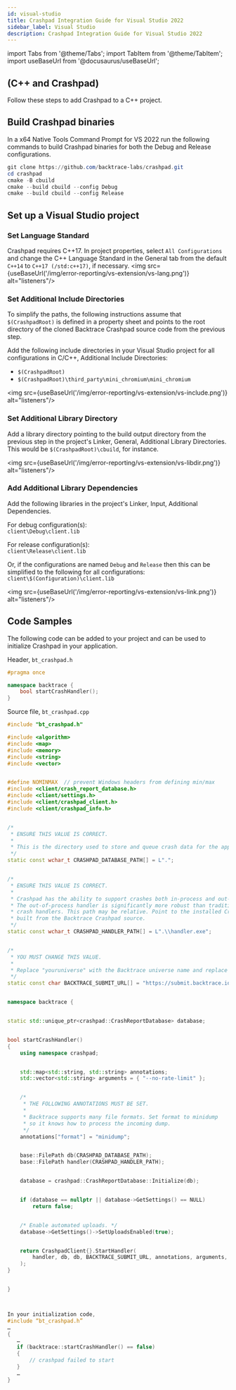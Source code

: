 ```yaml
---
id: visual-studio
title: Crashpad Integration Guide for Visual Studio 2022
sidebar_label: Visual Studio
description: Crashpad Integration Guide for Visual Studio 2022
---
```


import Tabs from '@theme/Tabs';
import TabItem from '@theme/TabItem';
import useBaseUrl from '@docusaurus/useBaseUrl';

## (C++ and Crashpad)

Follow these steps to add Crashpad to a C++ project.

## Build Crashpad binaries

In a x64 Native Tools Command Prompt for VS 2022 run the following commands to build Crashpad binaries for both the Debug and Release configurations.

```powershell
git clone https://github.com/backtrace-labs/crashpad.git 
cd crashpad
cmake -B cbuild
cmake --build cbuild --config Debug
cmake --build cbuild --config Release
```

## Set up a Visual Studio project

### Set Language Standard

Crashpad requires C++17. In project properties, select `All Configurations` and change the C++ Language Standard in the General tab from the default `C++14` to `C++17 (/std:c++17)`, if necessary.
<img src={useBaseUrl('/img/error-reporting/vs-extension/vs-lang.png')} alt="listeners"/>

### Set Additional Include Directories

To simplify the paths, the following instructions assume that `$(CrashpadRoot)` is defined in a property sheet and points to the root directory of the cloned Backtrace Crashpad source code from the previous step.

Add the following include directories in your Visual Studio project for all configurations in C/C++, Additional Include Directories:

- `$(CrashpadRoot)`
- `$(CrashpadRoot)\third_party\mini_chromium\mini_chromium`

<img src={useBaseUrl('/img/error-reporting/vs-extension/vs-include.png')} alt="listeners"/>

### Set Additional Library Directory

Add a library directory pointing to the build output directory from the previous step in the project's Linker, General, Additional Library Directories. This would be `$(CrashpadRoot)\cbuild`, for instance.

<img src={useBaseUrl('/img/error-reporting/vs-extension/vs-libdir.png')} alt="listeners"/>

### Add Additional Library Dependencies

Add the following libraries in the project's Linker, Input, Additional Dependencies.

For debug configuration(s):<br/>
`client\Debug\client.lib`

For release configuration(s):<br/>
`client\Release\client.lib`

Or, if the configurations are named `Debug` and `Release` then this can be simplified to the following for all configurations:<br/>
`client\$(Configuration)\client.lib`

<img src={useBaseUrl('/img/error-reporting/vs-extension/vs-link.png')} alt="listeners"/>


## Code Samples

The following code can be added to your project and can be used to initialize Crashpad in your application.

Header, `bt_crashpad.h`
```cpp
#pragma once

namespace backtrace {
	bool startCrashHandler();
}
```

Source file, `bt_crashpad.cpp`
```cpp
#include "bt_crashpad.h"

#include <algorithm>
#include <map>
#include <memory>
#include <string>
#include <vector>


#define NOMINMAX  // prevent Windows headers from defining min/max
#include <client/crash_report_database.h>
#include <client/settings.h>
#include <client/crashpad_client.h>
#include <client/crashpad_info.h>


/*
 * ENSURE THIS VALUE IS CORRECT.
 *
 * This is the directory used to store and queue crash data for the application.
 */
static const wchar_t CRASHPAD_DATABASE_PATH[] = L".";


/*
 * ENSURE THIS VALUE IS CORRECT.
 *
 * Crashpad has the ability to support crashes both in-process and out-of-process.
 * The out-of-process handler is significantly more robust than traditional in-process
 * crash handlers. This path may be relative. Point to the installed Crashpad handler
 * built from the Backtrace Crashpad source.
 */
static const wchar_t CRASHPAD_HANDLER_PATH[] = L".\\handler.exe";


/*
 * YOU MUST CHANGE THIS VALUE.
 *
 * Replace "youruniverse" with the Backtrace universe name and replace the submission token.
 */
static const char BACKTRACE_SUBMIT_URL[] = "https://submit.backtrace.io/youruniverse/000000000000000000000000000000000000000000000000000000000000000/minidump";


namespace backtrace {


static std::unique_ptr<crashpad::CrashReportDatabase> database;


bool startCrashHandler()
{
    using namespace crashpad;


    std::map<std::string, std::string> annotations;
    std::vector<std::string> arguments = { "--no-rate-limit" };


    /*
     * THE FOLLOWING ANNOTATIONS MUST BE SET.
     *
     * Backtrace supports many file formats. Set format to minidump
     * so it knows how to process the incoming dump.
     */
    annotations["format"] = "minidump";


    base::FilePath db(CRASHPAD_DATABASE_PATH);
    base::FilePath handler(CRASHPAD_HANDLER_PATH);


    database = crashpad::CrashReportDatabase::Initialize(db);


    if (database == nullptr || database->GetSettings() == NULL)
        return false;


    /* Enable automated uploads. */
    database->GetSettings()->SetUploadsEnabled(true);


    return CrashpadClient{}.StartHandler(
        handler, db, db, BACKTRACE_SUBMIT_URL, annotations, arguments, false, false, {}
    );
}


}



In your initialization code,
#include “bt_crashpad.h”
…
{
   …
   if (backtrace::startCrashHandler() == false)
   {
       // crashpad failed to start
   }
   …
}
```